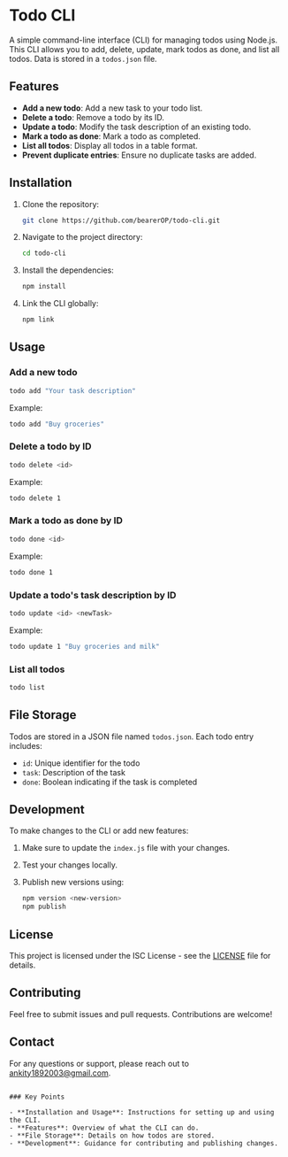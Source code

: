 
# Todo CLI

A simple command-line interface (CLI) for managing todos using Node.js. This CLI allows you to add, delete, update, mark todos as done, and list all todos. Data is stored in a `todos.json` file.

## Features

- **Add a new todo**: Add a new task to your todo list.
- **Delete a todo**: Remove a todo by its ID.
- **Update a todo**: Modify the task description of an existing todo.
- **Mark a todo as done**: Mark a todo as completed.
- **List all todos**: Display all todos in a table format.
- **Prevent duplicate entries**: Ensure no duplicate tasks are added.

## Installation

1. Clone the repository:

   ```bash
   git clone https://github.com/bearerOP/todo-cli.git
   ```

2. Navigate to the project directory:

   ```bash
   cd todo-cli
   ```

3. Install the dependencies:

   ```bash
   npm install
   ```

4. Link the CLI globally:

   ```bash
   npm link
   ```

## Usage

### Add a new todo

```bash
todo add "Your task description"
```

Example:
```bash
todo add "Buy groceries"
```

### Delete a todo by ID

```bash
todo delete <id>
```

Example:
```bash
todo delete 1
```

### Mark a todo as done by ID

```bash
todo done <id>
```

Example:
```bash
todo done 1
```

### Update a todo's task description by ID

```bash
todo update <id> <newTask>
```

Example:
```bash
todo update 1 "Buy groceries and milk"
```

### List all todos

```bash
todo list
```

## File Storage

Todos are stored in a JSON file named `todos.json`. Each todo entry includes:
- `id`: Unique identifier for the todo
- `task`: Description of the task
- `done`: Boolean indicating if the task is completed

## Development

To make changes to the CLI or add new features:

1. Make sure to update the `index.js` file with your changes.
2. Test your changes locally.
3. Publish new versions using:

   ```bash
   npm version <new-version>
   npm publish
   ```

## License

This project is licensed under the ISC License - see the [LICENSE](LICENSE) file for details.

## Contributing

Feel free to submit issues and pull requests. Contributions are welcome!

## Contact

For any questions or support, please reach out to [ankity1892003@gmail.com](mailto:ankity1892003@gmail.com).
```

### Key Points

- **Installation and Usage**: Instructions for setting up and using the CLI.
- **Features**: Overview of what the CLI can do.
- **File Storage**: Details on how todos are stored.
- **Development**: Guidance for contributing and publishing changes.

